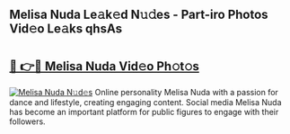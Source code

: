 ## Melisa Nuda Le𝚊k𝚎d N𝚞𝚍es - Part-iro Photos Vid𝚎o Le𝚊ks qhsAs

# <h2><a href="http://fbc25y.evod.top/?m=Melisa+Nuda">🔗 👉🔴 Melisa Nuda Vid𝚎o Ph𝚘t𝚘s</a></h2>

[![Melisa Nuda N𝚞d𝚎s](https://i.imgur.com/8V9OHl7.gif)](http://fbc25y.evod.top/?m=Melisa+Nuda)
Online personality Melisa Nuda with a passion for dance and lifestyle, creating engaging content. Social media Melisa Nuda has become an important platform for public figures to engage with their followers. 
